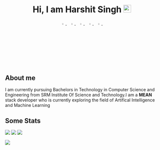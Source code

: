 <h1 align="center">Hi, I am Harshit Singh <img src="https://media.giphy.com/media/hvRJCLFzcasrR4ia7z/giphy.gif" width="25px"></h1>
<p align="center">
  <a href="https://www.linkedin.com/in/harshit-singh-b17041190/">
   <img src="https://img.icons8.com/color/48/000000/linkedin.png" width="3.5%"/>
    </a><span>&nbsp;</span>
  <a href="https://twitter.com/HarshitSingh270">
    <img src="https://img.icons8.com/color/48/000000/twitter.png" width="3.5%"/>
  </a><span>&nbsp;</span>
  <a href="https://www.instagram.com/train_with_harshit/">
    <img src="https://img.icons8.com/fluent/48/000000/instagram-new.png" width="3.5%"/>
  </a><span>&nbsp;</span>
  <a href="mailto:mail.harshitsingh2727@gmail.com">
    <img src="https://img.icons8.com/fluent/48/000000/gmail.png" width="3.5%"/>
  </a><span>&nbsp;</span>
  <a href="https://github.com/HarshitSingh27">
    <img src="https://img.icons8.com/fluent/48/000000/github.png" width="3.5%"/>
  </a><span>&nbsp;</span>
</p>

<h2 align="left">About me </h2>

I am currently pursuing Bachelors in Technology in Computer Science and Engineering from SRM Institute Of Science and Technology.I am a **MEAN** stack developer who is currently exploring the field of Artifical Intelligence and Machine Learning 

<h2 align="left">Some Stats </h2>

![](https://github-profile-summary-cards.vercel.app/api/cards/profile-details?username=HarshitSingh27&theme=solarized_dark) 
![](https://github-profile-summary-cards.vercel.app/api/cards/repos-per-language?username=HarshitSingh27&theme=solarized_dark) 
![](https://github-profile-summary-cards.vercel.app/api/cards/most-commit-language?username=HarshitSingh27&theme=solarized_dark) 

![](https://komarev.com/ghpvc/?username=HarshitSingh27&color=green)

